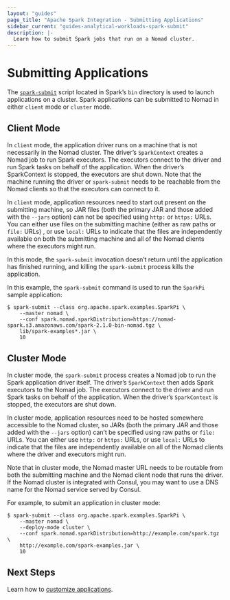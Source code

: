 ```yaml
---
layout: "guides"
page_title: "Apache Spark Integration - Submitting Applications"
sidebar_current: "guides-analytical-workloads-spark-submit"
description: |-
  Learn how to submit Spark jobs that run on a Nomad cluster.
---
```


# Submitting Applications

The [`spark-submit`](https://spark.apache.org/docs/latest/submitting-applications.html)
script located in Spark’s `bin` directory is used to launch applications on a
cluster. Spark applications can be submitted to Nomad in either `client` mode
or `cluster` mode.

## Client Mode

In `client` mode, the application driver runs on a machine that is not
necessarily in the Nomad cluster. The driver’s `SparkContext` creates a Nomad
job to run Spark executors. The executors connect to the driver and run Spark
tasks on behalf of the application. When the driver’s SparkContext is stopped,
the executors are shut down. Note that the machine running the driver or
`spark-submit` needs to be reachable from the Nomad clients so that the
executors can connect to it.

In `client` mode, application resources need to start out present on the
submitting machine, so JAR files (both the primary JAR and those added with the
`--jars` option) can not be specified using `http:` or `https:` URLs. You can
either use files on the submitting machine (either as raw paths or `file:` URLs)
, or use `local:` URLs to indicate that the files are independently available on
 both the submitting machine and all of the Nomad clients where the executors
 might run.

In this mode, the `spark-submit` invocation doesn’t return until the application
has finished running, and killing the `spark-submit` process kills the
application.

In this example, the `spark-submit` command is used to run the `SparkPi` sample
application:

```shell
$ spark-submit --class org.apache.spark.examples.SparkPi \
    --master nomad \
    --conf spark.nomad.sparkDistribution=https://nomad-spark.s3.amazonaws.com/spark-2.1.0-bin-nomad.tgz \
    lib/spark-examples*.jar \
    10
```

## Cluster Mode

In cluster mode, the `spark-submit` process creates a Nomad job to run the Spark
application driver itself. The driver’s `SparkContext` then adds Spark executors
 to the Nomad job. The executors connect to the driver and run Spark tasks on
 behalf of the application. When the driver’s `SparkContext` is stopped, the
 executors are shut down.

In cluster mode, application resources need to be hosted somewhere accessible
to the Nomad cluster, so JARs (both the primary JAR and those added with the
`--jars` option) can’t be specified using raw paths or `file:` URLs. You can either
use `http:` or `https:` URLs, or use `local:` URLs to indicate that the files are
independently available on all of the Nomad clients where the driver and executors
might run.

Note that in cluster mode, the Nomad master URL needs to be routable from both
the submitting machine and the Nomad client node that runs the driver. If the
Nomad cluster is integrated with Consul, you may want to use a DNS name for the
Nomad service served by Consul.

For example, to submit an application in cluster mode:

```shell
$ spark-submit --class org.apache.spark.examples.SparkPi \
    --master nomad \
    --deploy-mode cluster \
    --conf spark.nomad.sparkDistribution=http://example.com/spark.tgz \
    http://example.com/spark-examples.jar \
    10
```

## Next Steps

Learn how to [customize applications](/guides/spark/customizing.html).
